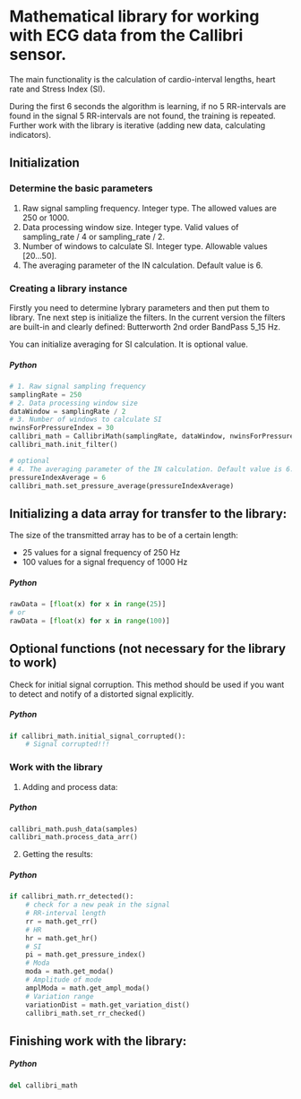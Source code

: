 # Mathematical library for working with ECG data from the Callibri sensor.
 
The main functionality is the calculation of cardio-interval lengths, heart rate and Stress Index (SI).

During the first 6 seconds the algorithm is learning, if no 5 RR-intervals are found in the signal 
5 RR-intervals are not found, the training is repeated. Further work with the library is iterative (adding new data, calculating indicators).

## Initialization
### Determine the basic parameters

1. Raw signal sampling frequency. Integer type. The allowed values are 250 or 1000.
2. Data processing window size. Integer type. Valid values of sampling_rate / 4 or sampling_rate / 2.
3. Number of windows to calculate SI. Integer type. Allowable values [20...50].
4. The averaging parameter of the IN calculation. Default value is 6.

### Creating a library instance
Firstly you need to determine lybrary parameters and then put them to library. Tne next step is initialize the filters. In the current version the filters are built-in and clearly defined: Butterworth 2nd order BandPass 5_15 Hz.

You can initialize averaging for SI calculation. It is optional value.

##### Python
```python
# 1. Raw signal sampling frequency
samplingRate = 250
# 2. Data processing window size
dataWindow = samplingRate / 2
# 3. Number of windows to calculate SI
nwinsForPressureIndex = 30
callibri_math = CallibriMath(samplingRate, dataWindow, nwinsForPressureIndex)
callibri_math.init_filter()

# optional
# 4. The averaging parameter of the IN calculation. Default value is 6.
pressureIndexAverage = 6
callibri_math.set_pressure_average(pressureIndexAverage)
```

## Initializing a data array for transfer to the library:
The size of the transmitted array has to be of a certain length:
- 25 values for a signal frequency of 250 Hz 
- 100 values for a signal frequency of 1000 Hz

##### Python
```python
rawData = [float(x) for x in range(25)]
# or
rawData = [float(x) for x in range(100)]
```
## Optional functions (not necessary for the library to work)
Check for initial signal corruption. This method should be used if you want to detect and notify of a distorted signal explicitly. 

##### Python
```python
if callibri_math.initial_signal_corrupted():
    # Signal corrupted!!!
```
### Work with the library
1. Adding and process data:

##### Python
```python
callibri_math.push_data(samples)
callibri_math.process_data_arr()
```
2. Getting the results:

##### Python
```python
if callibri_math.rr_detected():
    # check for a new peak in the signal
    # RR-interval length
    rr = math.get_rr()
    # HR     
    hr = math.get_hr()
    # SI
    pi = math.get_pressure_index()
    # Moda
    moda = math.get_moda()
    # Amplitude of mode
    amplModa = math.get_ampl_moda()
    # Variation range
    variationDist = math.get_variation_dist()
    callibri_math.set_rr_checked()
```

## Finishing work with the library:

##### Python
```python
del callibri_math
```
